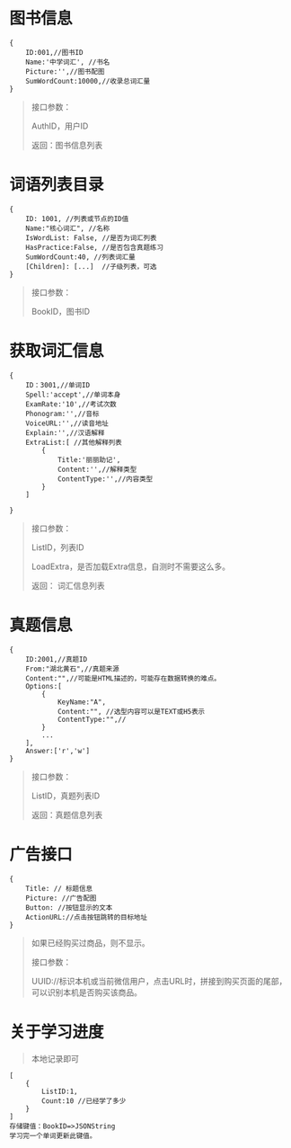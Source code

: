 # 图书信息
	{
		ID:001,//图书ID
		Name:'中学词汇', //书名
		Picture:'',//图书配图
		SumWordCount:10000,//收录总词汇量
	}
> 接口参数：
> 
> AuthID，用户ID
> 
> 返回：图书信息列表

# 词语列表目录
	{
		ID: 1001, //列表或节点的ID值
		Name:"核心词汇", //名称
		IsWordList: False, //是否为词汇列表
		HasPractice:False, //是否包含真题练习
		SumWordCount:40, //列表词汇量
		[Children]: [...]  //子级列表，可选
	}

> 接口参数：
> 
> BookID，图书ID

# 获取词汇信息
	{
		ID：3001,//单词ID
		Spell:'accept',//单词本身
		ExamRate:'10',//考试次数
		Phonogram:'',//音标
		VoiceURL:'',//读音地址
		Explain:'',//汉语解释
		ExtraList:[ //其他解释列表
			{
				Title:'丽丽助记',
				Content:'',//解释类型
				ContentType:'',//内容类型
			}
		]
		
	}
> 接口参数：
> 
> ListID，列表ID
> 
> LoadExtra，是否加载Extra信息，自测时不需要这么多。
> 
> 返回：
> 词汇信息列表


# 真题信息
	{
		ID:2001,//真题ID
		From:"湖北黄石",//真题来源
		Content:"",//可能是HTML描述的，可能存在数据转换的难点。
		Options:[
			{
				KeyName:"A",
				Content:"", //选型内容可以是TEXT或H5表示
				ContentType:"",//
			}
			...
		],
        Answer:['r','w']
	}
> 接口参数：
> 
> ListID，真题列表ID
> 
> 返回：真题信息列表

# 广告接口
	{
		Title: // 标题信息
		Picture: //广告配图
		Button: //按钮显示的文本
		ActionURL://点击按钮跳转的目标地址
	}
>如果已经购买过商品，则不显示。
>
>接口参数：
>
>UUID://标识本机或当前微信用户，点击URL时，拼接到购买页面的尾部，可以识别本机是否购买该商品。

# 关于学习进度
> 本地记录即可
> 
> 
	[
		{
			ListID:1,
			Count:10 //已经学了多少
		}
	]
	存储键值：BookID=>JSONString
	学习完一个单词更新此键值。
